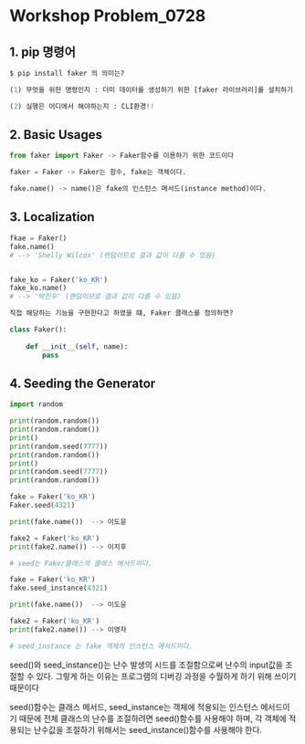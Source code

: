 # Workshop Problem_0728

## 1. pip 명령어


```python
$ pip install faker 의 의미는?

(1) 무엇을 위한 명령인지 : 더미 데이터를 생성하기 위한 [faker 라이브러리]를 설치하기 위한 명령어이다.

(2) 실행은 어디에서 해야하는지 : CLI환경!!
```

## 2. Basic Usages


```python
from faker import Faker -> Faker함수를 이용하기 위한 코드이다

faker = Faker -> Faker는 함수, fake는 객체이다.

fake.name() -> name()은 fake의 인스턴스 메서드(instance method)이다.

```

## 3. Localization


```python
fkae = Faker()
fake.name()
# --> 'Shelly Wilcox' (랜덤이므로 결과 값이 다를 수 있음)


fake_ko = Faker('ko_KR')
fake_ko.name()
# --> '박진우' (랜덤이므로 결과 값이 다를 수 있음)

직접 해당하는 기능을 구현한다고 하였을 떄, Faker 클래스를 정의하면?
```


```python
class Faker():
    
    def __init__(self, name):
        pass
```

## 4. Seeding the Generator


```python
import random

print(random.random())
print(random.random())
print()
print(random.seed(7777))
print(random.random())
print()
print(random.seed(7777))
print(random.random())

```


```python
fake = Faker('ko_KR')
Faker.seed(4321)

print(fake.name())  --> 이도윤

fake2 = Faker('ko_KR')
print(fake2.name()) --> 이지후

# seed는 Faker클래스의 클래스 메서드이다.
```


```python
fake = Faker('ko_KR')
fake.seed_instance(4321)

print(fake.name())  --> 이도윤

fake2 = Faker('ko_KR')
print(fake2.name()) --> 이영자

# seed_instance 는 fake 객체의 인스턴스 메서드이다.
```

seed()와 seed_instance()는 난수 발생의 시드를 조절함으로써 난수의 input값을 조절할 수 있다. 그렇게 하는 이유는
프로그램의 디버깅 과정을 수월하게 하기 위해 쓰이기 때문이다

seed()함수는 클래스 메서드, seed_instance는 객체에 적용되는 인스턴스 메서드이기 때문에 전체 클래스의 난수를 조절하려면
seed()함수를 사용해야 하며, 각 객체에 적용되는 난수값을 조절하기 위해서는 seed_instance()함수를 사용해야 한다.
